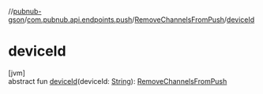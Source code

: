 //[pubnub-gson](../../../index.md)/[com.pubnub.api.endpoints.push](../index.md)/[RemoveChannelsFromPush](index.md)/[deviceId](device-id.md)

# deviceId

[jvm]\
abstract fun [deviceId](device-id.md)(deviceId: [String](https://docs.oracle.com/javase/8/docs/api/java/lang/String.html)): [RemoveChannelsFromPush](index.md)
